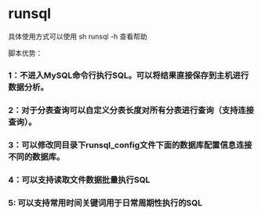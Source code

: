 # runsql
具体使用方式可以使用 
sh runsql -h 
查看帮助

脚本优势：
### 1：不进入MySQL命令行执行SQL。可以将结果直接保存到主机进行数据分析。
### 2：对于分表查询可以自定义分表长度对所有分表进行查询（支持连接查询）。
### 3：可以修改同目录下runsql_config文件下面的数据库配置信息连接不同的数据库。
### 4：可以支持读取文件数据批量执行SQL
### 5: 可以支持常用时间关键词用于日常周期性执行的SQL

